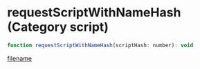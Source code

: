 # requestScriptWithNameHash (Category script)

```js
function requestScriptWithNameHash(scriptHash: number): void
```

[filename](requestScriptWithNameHash_m.md ':include')